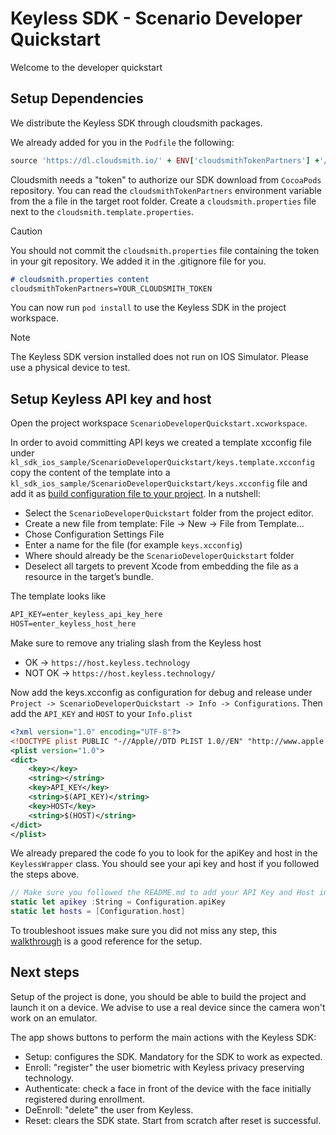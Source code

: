 # Keyless SDK - Scenario Developer Quickstart

Welcome to the developer quickstart

## Setup Dependencies
We distribute the Keyless SDK through cloudsmith packages. 

We already added for you in the `Podfile` the following:

```Ruby
source 'https://dl.cloudsmith.io/' + ENV['cloudsmithTokenPartners'] +'/keyless/partners/cocoapods/index.git'
```

Cloudsmith needs a "token" to authorize our SDK download from `CocoaPods` repository. You can read the `cloudsmithTokenPartners` environment variable from the a file in the target root folder. Create a `cloudsmith.properties` file next to the `cloudsmith.template.properties`. 

> [!CAUTION]
> You should not commit the `cloudsmith.properties` file containing the token in your git repository. We added it in the .gitignore file for you.

```markdown
# cloudsmith.properties content
cloudsmithTokenPartners=YOUR_CLOUDSMITH_TOKEN
```
You can now run `pod install` to use the Keyless SDK in the project workspace.

> [!NOTE]
> The Keyless SDK version installed does not run on IOS Simulator. Please use a physical device to test.

## Setup Keyless API key and host

Open the project workspace `ScenarioDeveloperQuickstart.xcworkspace`.

In order to avoid committing API keys we created a template xcconfig file under `kl_sdk_ios_sample/ScenarioDeveloperQuickstart/keys.template.xcconfig` copy the content of the template into a `kl_sdk_ios_sample/ScenarioDeveloperQuickstart/keys.xcconfig` file and add it as [build configuration file to your project](https://developer.apple.com/documentation/xcode/adding-a-build-configuration-file-to-your-project). In a nutshell:
- Select the `ScenarioDeveloperQuickstart` folder from the project editor.
- Create a new file from template: File -> New -> File from Template...
- Chose Configuration Settings File
- Enter a name for the file (for example `keys.xcconfig`)
- Where should already be the `ScenarioDeveloperQuickstart` folder
- Deselect all targets to prevent Xcode from embedding the file as a resource in the target’s bundle.

The template looks like
```markdown
API_KEY=enter_keyless_api_key_here
HOST=enter_keyless_host_here
```

Make sure to remove any trialing slash from the Keyless host
- OK     ->  `https://host.keyless.technology`
- NOT OK ->  `https://host.keyless.technology/`

Now add the keys.xcconfig as configuration for debug and release under `Project -> ScenarioDeveloperQuickstart -> Info -> Configurations`. Then add the `API_KEY` and `HOST` to your `Info.plist`

```xml
<?xml version="1.0" encoding="UTF-8"?>
<!DOCTYPE plist PUBLIC "-//Apple//DTD PLIST 1.0//EN" "http://www.apple.com/DTDs/PropertyList-1.0.dtd">
<plist version="1.0">
<dict>
	<key></key>
	<string></string>
	<key>API_KEY</key>
	<string>$(API_KEY)</string>
	<key>HOST</key>
	<string>$(HOST)</string>
</dict>
</plist>
```

We already prepared the code fo you to look for the apiKey and host in the `KeylessWrapper` class. You should see your api key and host if you followed the steps above.

```Swift
// Make sure you followed the README.md to add your API Key and Host into the Info.plist
static let apikey :String = Configuration.apiKey
static let hosts = [Configuration.host]
```

To troubleshoot issues make sure you did not miss any step, this [walkthrough](https://moinulhassan.medium.com/read-variables-from-env-file-to-xcconfig-files-for-different-schemes-in-xcode-3ef977a0eef8) is a good reference for the setup.


## Next steps
Setup of the project is done, you should be able to build the project and launch it on a device.
We advise to use a real device since the camera won't work on an emulator.

The app shows buttons to perform the main actions with the Keyless SDK:
- Setup: configures the SDK. Mandatory for the SDK to work as expected.
- Enroll: "register" the user biometric with Keyless privacy preserving technology.
- Authenticate: check a face in front of the device with the face initially registered during enrollment.
- DeEnroll: "delete" the user from Keyless.
- Reset: clears the SDK state. Start from scratch after reset is successful.
